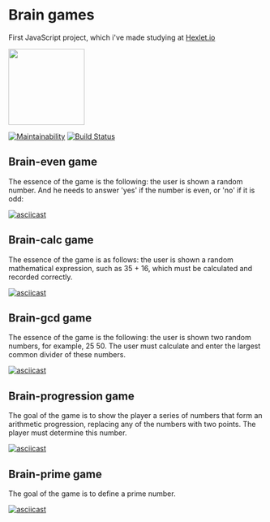 # Brain games

First JavaScript project, which i've made studying at [Hexlet.io][hexlet]

<img src="https://sun9-10.userapi.com/c9455/v9455736/1354/EqqWUGAnJbU.jpg" width=150>

[![Maintainability](https://api.codeclimate.com/v1/badges/f8ddee9c621eff3f1294/maintainability)](https://codeclimate.com/github/isakovairat/frontend-project-lvl1/maintainability)
[![Build Status](https://travis-ci.org/isakovairat/frontend-project-lvl1.svg?branch=master)](https://travis-ci.org/isakovairat/frontend-project-lvl1)

## Brain-even game

The essence of the game is the following: the user is shown a random number. And he needs to answer 'yes' if the number is even, or 'no' if it is odd:

[![asciicast](https://asciinema.org/a/302235.svg)](https://asciinema.org/a/302235)

## Brain-calc game

The essence of the game is as follows: the user is shown a random mathematical expression, such as 35 + 16, which must be calculated and recorded correctly.

[![asciicast](https://asciinema.org/a/302230.svg)](https://asciinema.org/a/302230)

## Brain-gcd game

The essence of the game is the following: the user is shown two random numbers, for example, 25 50. The user must calculate and enter the largest common divider of these numbers.

[![asciicast](https://asciinema.org/a/302232.svg)](https://asciinema.org/a/302232)

## Brain-progression game

The goal of the game is to show the player a series of numbers that form an arithmetic progression, replacing any of the numbers with two points. The player must determine this number.

[![asciicast](https://asciinema.org/a/302234.svg)](https://asciinema.org/a/302234)

## Brain-prime game

The goal of the game is to define a prime number.

[![asciicast](https://asciinema.org/a/302235.svg)](https://asciinema.org/a/302235)

[hexlet]: hexlet.io
